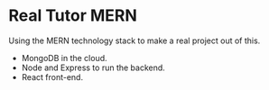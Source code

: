 # Real Tutor MERN

Using the MERN technology stack to make a real project out of this.

* MongoDB in the cloud.
* Node and Express to run the backend.
* React front-end.
